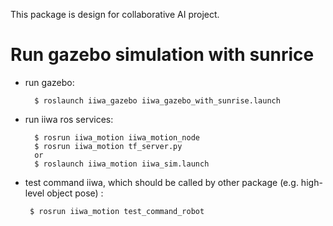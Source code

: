 This package is design for collaborative AI project.

# Run gazebo simulation with sunrice

* run gazebo:
       
        $ roslaunch iiwa_gazebo iiwa_gazebo_with_sunrise.launch
        
* run iiwa ros services: 

        $ rosrun iiwa_motion iiwa_motion_node
        $ rosrun iiwa_motion tf_server.py
        or
        $ roslaunch iiwa_motion iiwa_sim.launch

 * test command iiwa, which should be called by other package (e.g. high-level object pose) : 
 
        $ rosrun iiwa_motion test_command_robot